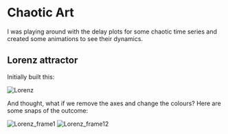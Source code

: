 # Chaotic Art

I was playing around with the delay plots for some chaotic time series and created some animations to see their dynamics. 

## Lorenz attractor

Initially built this:

![Lorenz](https://github.com/alvaroaguirre/NonLinearDynamics/blob/master/ChaoticArt/lorenz_bw.gif)

And thought, what if we remove the axes and change the colours? Here are some snaps of the outcome:

![Lorenz_frame1](https://user-images.githubusercontent.com/29491896/75605450-dc15ad80-5ada-11ea-9f14-1c5e79fc8915.png)
![Lorenz_frame12](https://user-images.githubusercontent.com/29491896/75605453-e041cb00-5ada-11ea-8b57-1d62785bba7b.png)
